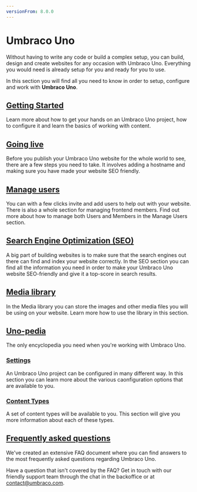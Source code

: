 ```yaml
---
versionFrom: 8.0.0
---
```


# Umbraco Uno

Without having to write any code or build a complex setup, you can build, design and create websites for any occasion with Umbraco Uno. Everything you would need is already setup for you and ready for you to use.

In this section you will find all you need to know in order to setup, configure and work with **Umbraco Uno**.

## [Getting Started](Getting-Started)

Learn more about how to get your hands on an Umbraco Uno project, how to configure it and learn the basics of working with content.

## [Going live](Going-live)

Before you publish your Umbraco Uno website for the whole world to see, there are a few steps you need to take. It involves adding a hostname and making sure you have made your website SEO friendly.

## [Manage users](Manage-users)

You can with a few clicks invite and add users to help out with your website. There is also a whole section for managing frontend members. Find out more about how to manage both Users and Members in the Manage Users section.

## [Search Engine Optimization (SEO)](SEO)

A big part of building websites is to make sure that the search engines out there can find and index your website correctly. In the SEO section you can find all the information you need in order to make your Umbraco Uno website SEO-friendly and give it a top-score in search results.

## [Media library](Creating-Content/Manage-Media-Library)

In the Media library you can store the images and other media files you will be using on your website. Learn more how to use the library in this section.

## [Uno-pedia](Uno-pedia)

The only encyclopedia you need when you're working with Umbraco Uno.

### [Settings](Uno-pedia/Settings)

An Umbraco Uno project can be configured in many different way. In this section you can learn more about the various caonfiguration options that are available to you.

### [Content Types](Uno-pedia/Content-Types)

A set of content types will be available to you. This section will give you more information about each of these types.

## [Frequently asked questions](https://umbraco.com/products/umbraco-uno/faq-umbraco-uno/)

We've created an extensive FAQ document where you can find answers to the most frequently asked questions regarding Umbraco Uno.

Have a question that isn't covered by the FAQ? Get in touch with our friendly support team through the chat in the backoffice or at contact@umbraco.com.
